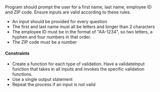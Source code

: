 Program should prompt the user for a first name, last name, employee ID and ZIP code. Ensure inputs are valid according to these rules.
- An input should be provided for every question
- The first and last name must all be letters and longer than 2 characters
- The employee ID must be in the format of "AA-1234", so two letters, a hyphen and four numbers in that order.
- The ZIP code must be a number

#### Constraints 
- Create a function for each type of validation. Have a validateInput function that takes in all inputs and invokes the specific validation functions.
- Use a single output statement
- Repeat the process if an input is not valid